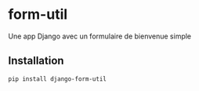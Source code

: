 
# form-util

Une app Django avec un formulaire de bienvenue simple

## Installation

```bash
pip install django-form-util


